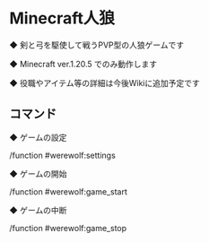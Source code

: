 # Minecraft人狼

◆ 剣と弓を駆使して戦うPVP型の人狼ゲームです

◆ Minecraft ver.1.20.5 でのみ動作します

◆ 役職やアイテム等の詳細は今後Wikiに追加予定です

## コマンド

◆ ゲームの設定

/function #werewolf:settings

◆ ゲームの開始

/function #werewolf:game_start

◆ ゲームの中断

/function #werewolf:game_stop